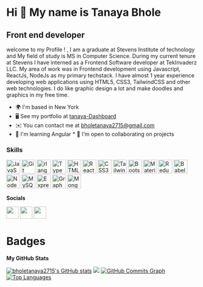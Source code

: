 Hi 👋 My name is Tanaya Bhole
============================= 

Front end developer 
-------------------  

welcome to my Profile ! , I am a graduate at Stevens Institute of technology and My field of study is MS in Computer Science. During my current tenure at Stevens I have interned as a Frontend Software developer at TekInvaderz LLC. My area of work was in Frontend development using Javascript, ReactJs, NodeJs as my primary techstack. I have almost 1 year experience developing web applications using HTML5, CSS3, TailwindCSS and other web technologies. I do like graphic design a lot and make doodles and graphics in my free time. 
* 🌍  I'm based in New York 
* 🖥️  See my portfolio at [tanaya-Dashboard](http://tanaya-dashboard.netlify.app/)
* ✉️  You can contact me at [bholetanaya2715@gmail.com](mailto:bholetanaya2715@gmail.com) 
* 🧠  I'm learning Angular * 🤝  I'm open to collaborating on projects

### Skills  

<p align="left"> <a href="https://developer.mozilla.org/en-US/docs/Web/JavaScript" target="_blank" rel="noreferrer"><img src="https://raw.githubusercontent.com/danielcranney/readme-generator/main/public/icons/skills/javascript-colored.svg" width="36" height="36" alt="JavaScript" /></a> <a href="https://git-scm.com/" target="_blank" rel="noreferrer"><img src="https://raw.githubusercontent.com/danielcranney/readme-generator/main/public/icons/skills/git-colored.svg" width="36" height="36" alt="Git" /></a> <a href="https://www.r-project.org/" target="_blank" rel="noreferrer"><img src="https://raw.githubusercontent.com/danielcranney/readme-generator/main/public/icons/skills/rlang-colored.svg" width="36" height="36" alt="rlang" /></a> <a href="https://www.typescriptlang.org/" target="_blank" rel="noreferrer"><img src="https://raw.githubusercontent.com/danielcranney/readme-generator/main/public/icons/skills/typescript-colored.svg" width="36" height="36" alt="TypeScript" /></a> <a href="https://developer.mozilla.org/en-US/docs/Glossary/HTML5" target="_blank" rel="noreferrer"><img src="https://raw.githubusercontent.com/danielcranney/readme-generator/main/public/icons/skills/html5-colored.svg" width="36" height="36" alt="HTML5" /></a> <a href="https://reactjs.org/" target="_blank" rel="noreferrer"><img src="https://raw.githubusercontent.com/danielcranney/readme-generator/main/public/icons/skills/react-colored.svg" width="36" height="36" alt="React" /></a> <a href="https://www.w3.org/TR/CSS/#css" target="_blank" rel="noreferrer"><img src="https://raw.githubusercontent.com/danielcranney/readme-generator/main/public/icons/skills/css3-colored.svg" width="36" height="36" alt="CSS3" /></a> <a href="https://tailwindcss.com/" target="_blank" rel="noreferrer"><img src="https://raw.githubusercontent.com/danielcranney/readme-generator/main/public/icons/skills/tailwindcss-colored.svg" width="36" height="36" alt="TailwindCSS" /></a> <a href="https://getbootstrap.com/" target="_blank" rel="noreferrer"><img src="https://raw.githubusercontent.com/danielcranney/readme-generator/main/public/icons/skills/bootstrap-colored.svg" width="36" height="36" alt="Bootstrap" /></a> <a href="https://mui.com/" target="_blank" rel="noreferrer"><img src="https://raw.githubusercontent.com/danielcranney/readme-generator/main/public/icons/skills/materialui-colored.svg" width="36" height="36" alt="Material UI" /></a> <a href="https://redux.js.org/" target="_blank" rel="noreferrer"><img src="https://raw.githubusercontent.com/danielcranney/readme-generator/main/public/icons/skills/redux-colored.svg" width="36" height="36" alt="Redux" /></a> <a href="https://babeljs.io/" target="_blank" rel="noreferrer"><img src="https://raw.githubusercontent.com/danielcranney/readme-generator/main/public/icons/skills/babel-colored.svg" width="36" height="36" alt="Babel" /></a> <a href="https://nodejs.org/en/" target="_blank" rel="noreferrer"><img src="https://raw.githubusercontent.com/danielcranney/readme-generator/main/public/icons/skills/nodejs-colored.svg" width="36" height="36" alt="NodeJS" /></a> <a href="https://www.mysql.com/" target="_blank" rel="noreferrer"><img src="https://raw.githubusercontent.com/danielcranney/readme-generator/main/public/icons/skills/mysql-colored.svg" width="36" height="36" alt="MySQL" /></a> <a href="https://expressjs.com/" target="_blank" rel="noreferrer"><img src="https://raw.githubusercontent.com/danielcranney/readme-generator/main/public/icons/skills/express-colored.svg" width="36" height="36" alt="Express" /></a> <a href="https://graphql.org/" target="_blank" rel="noreferrer"><img src="https://raw.githubusercontent.com/danielcranney/readme-generator/main/public/icons/skills/graphql-colored.svg" width="36" height="36" alt="GraphQL" /></a> <a href="https://www.mongodb.com/" target="_blank" rel="noreferrer"><img src="https://raw.githubusercontent.com/danielcranney/readme-generator/main/public/icons/skills/mongodb-colored.svg" width="36" height="36" alt="MongoDB" /></a> </p>

 **Socials** 
 
 <p align="left"> <a href="https://www.github.com/bholetanaya2715" target="_blank" rel="noreferrer"><img src="https://raw.githubusercontent.com/danielcranney/readme-generator/main/public/icons/socials/github.svg" width="32" height="32" /></a> <a href="http://www.instagram.com/life_long_fabulous" target="_blank" rel="noreferrer"><img src="https://raw.githubusercontent.com/danielcranney/readme-generator/main/public/icons/socials/instagram.svg" width="32" height="32" /></a> <a href="https://www.linkedin.com/in/tanayabhole/" target="_blank" rel="noreferrer"><img src="https://raw.githubusercontent.com/danielcranney/readme-generator/main/public/icons/socials/linkedin.svg" width="32" height="32" /></a></p>
 
# Badges

<b>My GitHub Stats</b>

<a href="http://www.github.com/bholetanaya2715"><img src="https://github-readme-stats.vercel.app/api?username=bholetanaya2715&show_icons=true&hide=&count_private=true&title_color=22c55e&text_color=facc15&icon_color=ec4899&bg_color=581c87&hide_border=true&show_icons=true" alt="bholetanaya2715's GitHub stats" /></a>
<a href="http://www.github.com/bholetanaya2715"><img src="https://github-readme-streak-stats.herokuapp.com/?user=bholetanaya2715&stroke=facc15&background=581c87&ring=22c55e&fire=22c55e&currStreakNum=facc15&currStreakLabel=22c55e&sideNums=facc15&sideLabels=facc15&dates=facc15&hide_border=true" /></a>
<a href="http://www.github.com/bholetanaya2715"><img src="https://github-readme-activity-graph.cyclic.app/graph?username=bholetanaya2715&bg_color=581c87&color=facc15&line=ec4899&point=facc15&area_color=581c87&area=true&hide_border=true&custom_title=GitHub%20Commits%20Graph" alt="GitHub Commits Graph" /></a>
<a href="https://github.com/bholetanaya2715" align="left"><img src="https://github-readme-stats.vercel.app/api/top-langs/?username=bholetanaya2715&langs_count=10&title_color=22c55e&text_color=facc15&icon_color=ec4899&bg_color=581c87&hide_border=true&locale=en&custom_title=Top%20%Languages" alt="Top Languages" /></a>
